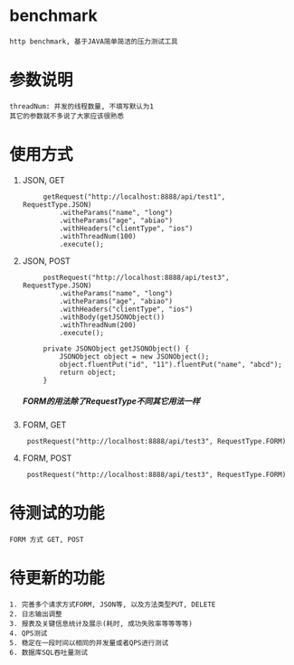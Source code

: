 # benchmark
    http benchmark, 基于JAVA简单简洁的压力测试工具

# 参数说明
    threadNum: 并发的线程数量, 不填写默认为1
    其它的参数就不多说了大家应该很熟悉
    
# 使用方式
1. JSON, GET 

            getRequest("http://localhost:8888/api/test1", RequestType.JSON)
                .witheParams("name", "long")
                .witheParams("age", "abiao")
                .withHeaders("clientType", "ios")
                .withThreadNum(100)
                .execute();
2. JSON, POST

            postRequest("http://localhost:8888/api/test3", RequestType.JSON)
                .witheParams("name", "long")
                .witheParams("age", "abiao")
                .withHeaders("clientType", "ios")
                .withBody(getJSONObject())
                .withThreadNum(200)
                .execute();
            
            private JSONObject getJSONObject() {
                JSONObject object = new JSONObject();
                object.fluentPut("id", "11").fluentPut("name", "abcd");
                return object;
            }

    ##### FORM的用法除了RequestType不同其它用法一样
3. FORM, GET

        postRequest("http://localhost:8888/api/test3", RequestType.FORM)
       
4. FORM, POST  
        
        postRequest("http://localhost:8888/api/test3", RequestType.FORM)

# 待测试的功能
    FORM 方式 GET, POST
    
# 待更新的功能
    1. 完善多个请求方式FORM, JSON等, 以及方法类型PUT, DELETE
    2. 日志输出调整
    3. 报表及关键信息统计及展示(耗时, 成功失败率等等等等)
    4. QPS测试
    5. 稳定在一段时间以相同的并发量或者QPS进行测试
    6. 数据库SQL吞吐量测试
